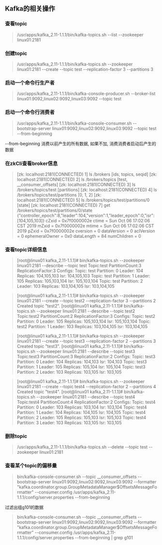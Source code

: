 ## **Kafka的相关操作**

### 查看topic

> /usr/apps/kafka_2.11-1.1.1/bin/kafka-topics.sh --list --zookeeper linux01:2181

### 创建topic

> /usr/apps/kafka_2.11-1.1.1/bin/kafka-topics.sh --zookeeper linux01:2181 --create --topic test --replication-factor 3 --partitions 3

### 启动一个命令行生产者

> /usr/apps/kafka_2.11-1.1.1/bin/kafka-console-producer.sh --broker-list linux01:9092,linux02:9092,linux03:9092 --topic test

### 启动一个命令行消费者

> /usr/apps/kafka_2.11-1.1.1/bin/kafka-console-consumer.sh --bootstrap-server linux01:9092,linux02:9092,linux03:9092 --topic test --from-beginning

--from-beginning 消费以前产生的所有数据, 如果不加, 消费消费者启动后产生的数据

### 在zkCli查看broker信息

> [zk: localhost:2181(CONNECTED) 1] ls /brokers
> [ids, topics, seqid]
> [zk: localhost:2181(CONNECTED) 2] ls /brokers/topics
> [test, __consumer_offsets]
> [zk: localhost:2181(CONNECTED) 3] ls /brokers/topics/test
> [partitions]
> [zk: localhost:2181(CONNECTED) 4] ls /brokers/topics/test/partitions
> [0, 1, 2]
> [zk: localhost:2181(CONNECTED) 5] ls /brokers/topics/test/partitions/0
> [state]
> [zk: localhost:2181(CONNECTED) 7] get /brokers/topics/test/partitions/0/state   
> {"controller_epoch":8,"leader":104,"version":1,"leader_epoch":0,"isr":[104,105,103]}
> cZxid = 0x7f0000002e
> ctime = Sun Oct 06 17:02:06 CST 2019
> mZxid = 0x7f0000002e
> mtime = Sun Oct 06 17:02:06 CST 2019
> pZxid = 0x7f0000002e
> cversion = 0
> dataVersion = 0
> aclVersion = 0
> ephemeralOwner = 0x0
> dataLength = 84
> numChildren = 0

### 查看topic详细信息

> [root@linux01 kafka_2.11-1.1.1]# bin/kafka-topics.sh --zookeeper linux01:2181 --describe --topic test
> Topic:test      PartitionCount:3        ReplicationFactor:3     Configs:
> Topic: test     Partition: 0    Leader: 104     Replicas: 104,105,103   Isr: 104,105,103
> Topic: test     Partition: 1    Leader: 105     Replicas: 105,103,104   Isr: 105,103,104
> Topic: test     Partition: 2    Leader: 103     Replicas: 103,104,105   Isr: 103,104,105



> [root@linux01 kafka_2.11-1.1.1]# bin/kafka-topics.sh --zookeeper linux01:2181 --create --topic test2 --replication-factor 3 --partitions 2
> Created topic "test2".
> [root@linux01 kafka_2.11-1.1.1]# bin/kafka-topics.sh --zookeeper linux01:2181 --describe --topic test2                      Topic:test2     PartitionCount:2        ReplicationFactor:3     Configs:
> Topic: test2    Partition: 0    Leader: 105     Replicas: 105,103,104   Isr: 105,103,104
> Topic: test2    Partition: 1    Leader: 103     Replicas: 103,104,105   Isr: 103,104,105



> [root@linux01 kafka_2.11-1.1.1]# bin/kafka-topics.sh --zookeeper linux01:2181 --create --topic test3 --replication-factor 2 --partitions 3
> Created topic "test3".
> [root@linux01 kafka_2.11-1.1.1]# bin/kafka-topics.sh --zookeeper linux01:2181 --describe --topic test3
> Topic:test3     PartitionCount:3        ReplicationFactor:2     Configs:
> Topic: test3    Partition: 0    Leader: 104     Replicas: 104,103       Isr: 104,103
> Topic: test3    Partition: 1    Leader: 105     Replicas: 105,104       Isr: 105,104
> Topic: test3    Partition: 2    Leader: 103     Replicas: 103,105       Isr: 103,105



> [root@linux01 kafka_2.11-1.1.1]# bin/kafka-topics.sh --zookeeper linux01:2181 --create --topic test4 --replication-factor 2 --partitions 4
> Created topic "test4".
> [root@linux01 kafka_2.11-1.1.1]# bin/kafka-topics.sh --zookeeper linux01:2181 --describe --topic test4
> Topic:test4     PartitionCount:4        ReplicationFactor:2     Configs:
> Topic: test4    Partition: 0    Leader: 103     Replicas: 103,104       Isr: 103,104
> Topic: test4    Partition: 1    Leader: 104     Replicas: 104,105       Isr: 104,105
> Topic: test4    Partition: 2    Leader: 105     Replicas: 105,103       Isr: 105,103
> Topic: test4    Partition: 3    Leader: 103     Replicas: 103,105       Isr: 103,105

### 删除topic

> /usr/apps/kafka_2.11-1.1.1/bin/kafka-topics.sh --delete --topic test --zookeeper linux01:2181

### 查看某个topic的偏移量

> bin/kafka-console-consumer.sh --topic __consumer_offsets  --bootstrap-server linux01:9092,linux02:9092,linux03:9092  --formatter "kafka.coordinator.group.GroupMetadataManager\$OffsetsMessageFormatter" --consumer.config /usr/apps/kafka_2.11-1.1.1/config/server.properties --from-beginning

过滤出组g101的数据

> bin/kafka-console-consumer.sh --topic __consumer_offsets  --bootstrap-server linux01:9092,linux02:9092,linux03:9092  --formatter "kafka.coordinator.group.GroupMetadataManager\$OffsetsMessageFormatter" --consumer.config /usr/apps/kafka_2.11-1.1.1/config/server.properties --from-beginning | grep g101